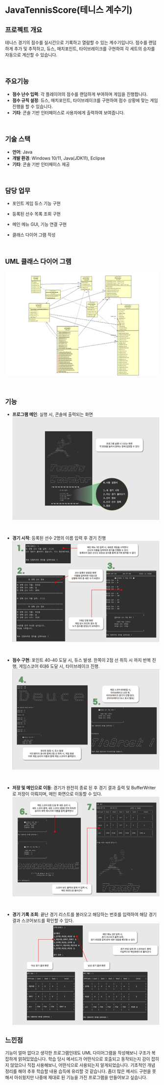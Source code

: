 # JavaTennisScore(테니스 계수기)

## 프로젝트 개요
테니스 경기의 점수를 실시간으로 기록하고 열람할 수 있는 계수기입니다.
점수를 랜덤하게 추가 및 추적하고, 듀스, 매치포인트, 타이브레이크를 구현하여 각 세트의 승자를 자동으로 계산할 수 있습니다.

<br>

## 주요기능
- **점수 난수 입력**: 각 플레이어의 점수를 랜덤하게 부여하며 게임을 진행합니다.
- **점수 규칙 설정**: 듀스, 매치포인트, 타이브레이크를 구현하여 점수 상황에 맞는 게임 진행을 할 수 있습니다.
- **기타**: 콘솔 기반 인터페이스로 사용자에게 출력하여 보여줍니다.
  
<br>

## 기술 스택
- **언어**: Java
- **개발 환경**: Windows 10/11, Java(JDK11), Eclipse
- **기타**: 콘솔 기반 인터페이스 제공

<br>

## 담당 업무
- 포인트 게임 듀스 기능 구현
- 등록된 선수 목록 조회 구현
- 메인 메뉴 GUI, 기능 연결 구현
- 클래스 다이어 그램 작성

  <br>

## UML 클래스 다이어 그램
  ![UML](https://github.com/im9613/JavaTennisScore/blob/main/Tennis/UML.png)

  <br>
  
## 기능
- **프로그램 메인**: 실행 시, 콘솔에 출력되는 화면
  ![메인화면](https://github.com/im9613/JavaTennisScore/blob/main/Tennis/MainMenu.png)

<br>

- **경기 시작**: 등록된 선수 2명의 이름 입력 후 경기 진행
  ![경기시작](https://github.com/im9613/JavaTennisScore/blob/main/Tennis/StratGame.png)

<br>


- **점수 구현**: 포인트 40-40 도달 시, 듀스 발생. 한쪽이 2점 선 취득 시 까지 반복 진행, 게임스코어 6대6 도달 시, 타이브레이크 진행.
  ![점수구현](https://github.com/im9613/JavaTennisScore/blob/main/Tennis/DueceTie.png)

<br>


- **저장 및 메인으로 이동**: 경기가 완전히 종료 된 후 경기 결과 출력 및 BufferWriter로 저장이 이뤄지며, 메인 화면으로 이동할 수 있다.
  ![저장,이동](https://github.com/im9613/JavaTennisScore/blob/main/Tennis/SaveReturn.png)

<br>


- **경기 기록 조회**: 끝난 경기 리스트를 불러오고 해당하는 번호를 입력하여 해당 경기 결과 스코어보드를 확인할 수 있다.
  ![결과로드](https://github.com/im9613/JavaTennisScore/blob/main/Tennis/LoadGame.png)

## 느낀점
기능이 얼마 없다고 생각한 프로그램인데도 UML 다이어그램을 작성해보니 구조가 복잡하게 얽혀있었습니다. 학습 당시 메서드가 어떤식으로 호출되고 동작되는지 감이 잡히지 않았으나 직접 사용해보니, 어떤식으로 사용되는지 알게되었습니다. 기초적인 개념 정리를 해야 추후 학습할 내용 습득에 유리할 것 같습니다. 좀더 많은 메서드 구현을 못해서 아쉬웠지만 나중에 제대로 된 기능을 가진 프로그램을 만들어보고 싶습니다.

